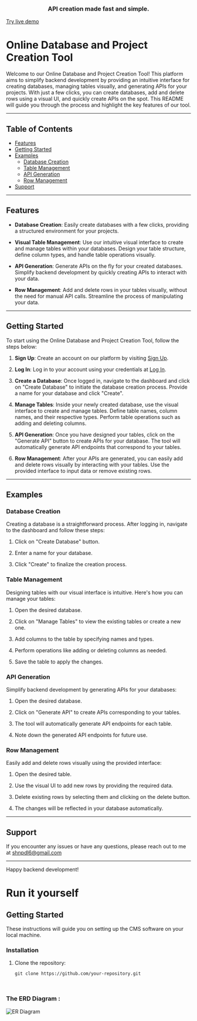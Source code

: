 

<h3 align="center">API creation made fast and simple.</h3>

<a href="https://rapiddb.net">Try live demo</a></p>


# Online Database and Project Creation Tool

Welcome to our Online Database and Project Creation Tool! This platform aims to simplify backend development by providing an intuitive interface for creating databases, managing tables visually, and generating APIs for your projects. With just a few clicks, you can create databases, add and delete rows using a visual UI, and quickly create APIs on the spot. This README will guide you through the process and highlight the key features of our tool.

---

## Table of Contents

- [Features](#features)
- [Getting Started](#getting-started)
- [Examples](#examples)
  - [Database Creation](#database-creation)
  - [Table Management](#table-management)
  - [API Generation](#api-generation)
  - [Row Management](#row-management)
- [Support](#support)

---

## Features

- **Database Creation**: Easily create databases with a few clicks, providing a structured environment for your projects.

- **Visual Table Management**: Use our intuitive visual interface to create and manage tables within your databases. Design your table structure, define column types, and handle table operations visually.

- **API Generation**: Generate APIs on the fly for your created databases. Simplify backend development by quickly creating APIs to interact with your data.

- **Row Management**: Add and delete rows in your tables visually, without the need for manual API calls. Streamline the process of manipulating your data.

---

## Getting Started

To start using the Online Database and Project Creation Tool, follow the steps below:

1. **Sign Up**: Create an account on our platform by visiting [Sign Up](https://example.com/signup).

2. **Log In**: Log in to your account using your credentials at [Log In](https://example.com/login).

3. **Create a Database**: Once logged in, navigate to the dashboard and click on "Create Database" to initiate the database creation process. Provide a name for your database and click "Create".

4. **Manage Tables**: Inside your newly created database, use the visual interface to create and manage tables. Define table names, column names, and their respective types. Perform table operations such as adding and deleting columns.

5. **API Generation**: Once you have designed your tables, click on the "Generate API" button to create APIs for your database. The tool will automatically generate API endpoints that correspond to your tables.

6. **Row Management**: After your APIs are generated, you can easily add and delete rows visually by interacting with your tables. Use the provided interface to input data or remove existing rows.

---

## Examples

### Database Creation

Creating a database is a straightforward process. After logging in, navigate to the dashboard and follow these steps:

1. Click on "Create Database" button.

2. Enter a name for your database.

3. Click "Create" to finalize the creation process.

### Table Management

Designing tables with our visual interface is intuitive. Here's how you can manage your tables:

1. Open the desired database.

2. Click on "Manage Tables" to view the existing tables or create a new one.

3. Add columns to the table by specifying names and types.

4. Perform operations like adding or deleting columns as needed.

5. Save the table to apply the changes.

### API Generation

Simplify backend development by generating APIs for your databases:

1. Open the desired database.

2. Click on "Generate API" to create APIs corresponding to your tables.

3. The tool will automatically generate API endpoints for each table.

4. Note down the generated API endpoints for future use.

### Row Management

Easily add and delete rows visually using the provided interface:

1. Open the desired table.

2. Use the visual UI to add new rows by providing the required data.

3. Delete existing rows by selecting them and clicking on the delete button.

4. The changes will be reflected in your database automatically.

---

## Support

If you encounter any issues or have any questions, please reach out to me  at shnpdl6@gmail.com 

---

Happy backend development!









# Run it yourself




## Getting Started

These instructions will guide you on setting up the CMS software on your local machine.

### Installation

1. Clone the repository:
   ```shell
   git clone https://github.com/your-repository.git



### The ERD Diagram : 

![ER Diagram](/assets/er_diagram.png)
